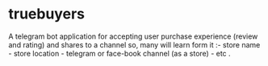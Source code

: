 # truebuyers

A telegram bot application for accepting user purchase  experience  (review and rating) and shares to a channel so, many will learn form 
it :- store name 
      - store location
      - telegram or face-book channel (as a store)
      - etc .
      